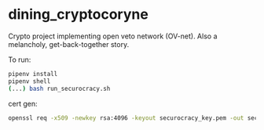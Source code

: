 # dining_cryptocoryne

Crypto project implementing open veto network (OV-net). Also a melancholy,
get-back-together story.

To run:

```bash
pipenv install
pipenv shell
(...) bash run_securocracy.sh
```

cert gen:
```bash
openssl req -x509 -newkey rsa:4096 -keyout securocracy_key.pem -out securocracy_cert.pem -sha256 -days 365 -nodes -subj '/CN=localhost'
```